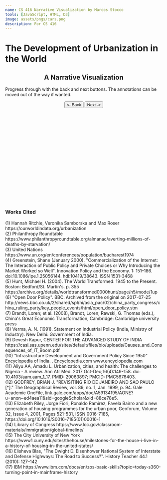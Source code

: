 ```yaml
---
name: CS 416 Narrative Visualization by Marcos Stocco
tools: [JavaScript, HTML, D3]
image: assets/pngs/cars.png
description: For CS 416
---
```


<script>
    const annotation_details = {
        1:["2007: The % of the urban and rural world population equalized (1)","Urban population (% of total population)",2007],
        2:["1961: The Green Revolution was extended to Asia and Africa. (2)", "Urban population (% of total population)",1961],
        3:["1974: The first World Population Conference was held. (3)","Urban population (% of total population)",1974],
        4:["1995: The commercial Internet Service Provider market took off. (4)","Urban population (% of total population)",1995],
        5:["1975: Decollectivized agriculture and privatized farms. (5)","China",1975],
        6:["1978: The Open Door Policy permitted foreign businesses to set. (6)","China",1978],
        7:["1984: Shifted many of their economic systems which led to decentralizing state control. (7)","China",1984],
        8:["2001: Joined the World Trade Organization. (7)","China",2001],
        9:["1991: Was economically liberated due to massive policy changes. (8)","India","1991"],
        10:["1990s: Experienced a massive tech industry boom. (9)","India",1990],
        11:["1980s: Made numerous infrastructure campaigns and policies. (10)","India",1980],
        12:["1960: Gained independence. (11)","Nigeria",1960],
        13:["1970s: Had expansion in banking, construction, and tourism sectors. (11)","Nigeria",1970],
        14:["1976: Created new states. (11)","Nigeria",1976],
        15:["1950-1960s: Major cities had extensive urbanization projects. (12)","Brazil",1960],
        16:["1994: Pushed to upgrade the infrastructure and living conditions. (13)","Brazil",1994],
        17:["1964: Passed the Civil Rights Act. (14)", "United States",1964],
        18:["1986: The Immigration Reform and Control Act legalizes illegals living illegally since 1982. (14)","United States",1986],
        19:["1968: Passed the Fair Housing Act (15)","United States",1968],
        20:["2008: Heavily invests in recovering from the Housing Crisis. (15)","United States",2008],
        21:["1956: The Interstate Highway System began construction. (16)","United States",1960],
        22:["1960s: Mainframe computers became widespread. (17)","United States",1960],
        23:["The wealthy live in urban environments much more than the rest.", "High income", 1975],
        24:["Now, the rest of world is quickly catching up.", "Low income", 2008],
        25:["Use the multi-value menu to explore the dataset!", "World",1991]
    };
    var countries1 = ["China","India","Brazil"];
    var countries2 = ["Nigeria", "United States"];
    var incomes = ["High income", "Upper middle income", "Middle income", "Lower middle income", "Low income"];
    var urban_vs_rural = ["World"];
    var final_scene = ["World"];
    var urbanvsrural_field = ["Urban population (% of total population)", "Rural population (% of total population)"];
    var standard_field = ["Urban population (% of total population)"];
    const input_dictionary={ 
        0:urban_vs_rural, 
        1:countries1, 
        2:countries2,
        3:incomes,
        4:final_scene,
        5:null
    };
    const field_dictionary={ 
        0:urbanvsrural_field,
        1:standard_field,
        2:standard_field,
        3:standard_field,
        4:standard_field,
        5:null
     };
    var current_stage = 0;
    var memory_stage = 0;
    var drawing = false
    function stageNext() {
        if (drawing) return;
        drawing = true;
        if (current_stage == 5) current_stage = 0;
        else current_stage = (current_stage + 1)%5;
        // console.log(current_stage);
        if (current_stage == 4) 
        {   document.getElementById("selectNames").style.display = "inline";
            document.getElementById("submit").style.display = "inline";}
        else 
        {   document.getElementById("selectNames").style.display = "none";
            document.getElementById("submit").style.display = "none";}
        promtDrawCycle()
    };
    function stageBack() {
        if (drawing) return;
        drawing = true;
        if (current_stage - 1 < 0) current_stage = 0;
        else current_stage = (current_stage - 1)%5 ;
        // console.log(current_stage);
        if (current_stage == 4) 
        {   document.getElementById("selectNames").style.display = "inline";
            document.getElementById("submit").style.display = "inline";}
        else 
        {   document.getElementById("selectNames").style.display = "none";
            document.getElementById("submit").style.display = "none";}
        promtDrawCycle()
    };
    function explore() {
        if (drawing) return;
        var multi_selecton = document.getElementById("selectNames");
        var user_selection = Array.from(multi_selecton.querySelectorAll("option:checked"),e=>e.value);
        if (user_selection.length == 0 || user_selection[0] == "") return;
        drawing = true;
        input_dictionary[5] = user_selection;
        if (current_stage != 5) {
            memory_stage = current_stage;
            field_dictionary[5] = field_dictionary[current_stage];
            current_stage = 5;
        }
        promtDrawCycle();
    };
    function promtDrawCycle() {
        dePopulateOptions();
        populateOptions();
        parseData();
    }
    const margin = 200, width = 1500, height = 1000, margin_tweak = 0.3;
    var unique_countries_array = [];
</script>

<body>
<script src='https://d3js.org/d3.v5.min.js'> </script>
<script src="https://cdnjs.cloudflare.com/ajax/libs/d3-annotation/2.5.1/d3-annotation.min.js" integrity="sha512-iBAeBWWWFb8HqSBcrqcz98iIpuVH1la39dEYHtyQ/pGpeCQTQVvLJOWAuhv2Q7JSHp9k7hWA7sGxU3hHJe+tFg==" crossorigin="anonymous" referrerpolicy="no-referrer"></script>

<body onload='init()'>
    <script>
        async function init() {
            drawing = true
            d3_csv_data = await d3.csv("https://raw.githubusercontent.com/Socram-Occots/Socram-Occots.github.io/main/python_notebooks/CS416/worlddata_massaged.csv");
            for (var i in d3_csv_data) { 
                unique_countries_array.push(d3_csv_data[i]["Country Name"]); 
            };
            unique_countries_array = [... new Set(unique_countries_array)];
            promtDrawCycle();
        };
    </script>
</body>

<script>
    function makingAnnotations(anniearray, xaxis, yaxis, grouped) {
        var annotation_result = [];
        // disgusting code that I would make a function for but NO I want to finish this project
        // I shouldn't hurt performance in this senario anyways
        var count = 0;
        for (var i = 0; i < anniearray.length; i++) {
            var annie_i = anniearray[i];
            var annie_info = annotation_details[annie_i];
            var xpos = xaxis(annie_info[2]);
            var value_for_ypos = null;
            for (var a = 0; a < grouped.length; a++) {
                var inner_key = grouped[a];
                if (inner_key["key"] == annie_info[1]) {
                    var inner_values = inner_key["values"];
                    for (var b = 0; b < inner_values.length; b++) {
                        var inner_inner_values = inner_values[b];
                        if (inner_inner_values["year"] == annie_info[2]) {
                            value_for_ypos = inner_inner_values["value"];
                            break;
                        } 
                    } break;
                }
            }
            var ypos = yaxis(value_for_ypos);
            var dy_variation = -100;
            var dx_variation = -100;
            if (count%2 != 0) {dy_variation *= -1;}
            count++;
            // custon annotation edits... PLZ end my suffering :,(
            if (annie_info[2] < 1965) { dx_variation = 100 }
            if (annie_info[1] == "Brazil" && annie_info[2] == 1960) { dy_variation = -300;  dx_variation *= 3 }
            if (annie_info[1] == "India" && annie_info[2] == 1991) { dy_variation = -250;  dx_variation *= 0 }
            if (annie_info[1] == "China" && annie_info[2] == 1984) { dy_variation = -200;  dx_variation *= 0.7 }
            if (annie_info[1] == "China" && annie_info[2] == 2001) { dy_variation = 125; dx_variation *= -1 } 
            if (annie_info[1] == "United States" && annie_info[2] == 1986) { dy_variation = 100; dx_variation *= -1 }
            if (annie_info[1] == "United States" && annie_info[2] == 1960 && annie_i == 21) { dy_variation = -100; dx_variation *= 1 }
            if (annie_info[1] == "United States" && annie_info[2] == 1960 && annie_i == 22) { dy_variation = 35; dx_variation *= 1 }
            if (annie_info[1] == "United States" && annie_info[2] == 1968) { dy_variation = -125; dx_variation *= -2 }           
            annotation_result.push(
                {note: {
                    label: annie_info[0], title: annie_info[1], align: "middle", wrap: 550},
                    x: xpos + margin, y: ypos + margin*margin_tweak, dy: dy_variation, dx: dx_variation
                    }
            );
        }
        return annotation_result;
        };
    function deployAnnotations(x, y, grouped) {
        var tests_array = [0,1,2,3,4];
        var results_array = [[1,2,3,4],[5,6,7,8,9,10,11,15,16],[12,13,14,17,18,19,20,21,22],[23,24],[25]];
        var anniearray = null;
        for (var i = 0; i < tests_array.length; i++) {
            if (tests_array[i] == current_stage) {
                anniearray = results_array[i];
                break;}}
        return makingAnnotations(anniearray, x, y, grouped)
        };
</script>


<body>
    <style>
        .container {
            max-width: fit-content;
            margin-left: auto;
            margin-right: auto;
        }
        #title{
            max-width: fit-content;
            margin-left: auto;
            margin-right: auto;
        }
        #intro{
            max-width: fit-content;
            margin-left: auto;
            margin-right: auto;
        }
        #help {
            max-width: fit-content;
            margin-left: auto;
            margin-right: auto;
            }
        #selectNames {display: none;}
        #submit {display: none;}
    </style>
        <h1 id="title">The Development of Urbanization in the World</h1>
        <h2 id="intro">A Narrative Visualization</h2>
        <p id="help"> Progress through with the back and next buttons. The annotations can be moved out of the way if wanted.<p>
    <div class="container">
        <button onclick='stageBack()'> <- Back </button> 
        <button onclick='stageNext()'> Next -> </button> 
        <select id="selectNames" size="5" multiple> <option disabled selected value> -- select an option(s) (select multiple: ctr/shift) -- </option> 
        </select>
        <button id="submit" onclick='explore()'> Submit </button>
    </div>
    <div class="container">
        <svg id="dataviz"></svg>
        <svg id="legend"></svg>
    </div>
    <script>
    function populateOptions() {
        var selectPOP = document.getElementById("selectNames");
        var option_array = null;
        var temp_index = current_stage
        if (current_stage == 5) { 
            option_array = unique_countries_array;
            temp_index = memory_stage;
        }
        else if (current_stage == 4) { option_array = unique_countries_array; } 
        else { option_array = input_dictionary[temp_index]; }
        for(var i = 0; i < option_array.length; i++) {
            var opt = option_array[i];
            var el = document.createElement("option");
            el.textContent = opt;
            el.value = opt;
            selectPOP.appendChild(el);
        }
    }
    function dePopulateOptions() {
        var select = document.getElementById("selectNames");
        for (var i = select.length - 1; i >= 1; i--) {
            select.removeChild(select.children[i]);
        }
    }
    </script>
</body>

<body>
    <script>
    function field_based_on_stage() {if ([0].includes(current_stage)) {return input_dictionary[current_stage]
        } else {return field_dictionary[current_stage];}};
    function which_input(d) {if ([0].includes(current_stage)) {return d["Indicator Name"];} else {return d["Country Name"]}};
    function parseData() {
        var specific_data = d3_csv_data.filter(function(d) {if ((input_dictionary[current_stage].includes(d["Country Name"])) && field_dictionary[current_stage].includes(d["Indicator Name"])) {
            return d;
        }});
        // console.log(specific_data);
        var years_yvalue = specific_data.map(function(d){
            return {
                name: which_input(d),
                year: parseInt(d.variable, 10),
                value: d.value*1.0
            };
        });
        years = years_yvalue.map(function(d){
            return {
                year: d.year
            };
        });
        yvaluesarray = years_yvalue.map(function(d){
            return d.value;
        });
        var grouped = d3.nest()
            .key(function(d) { return d.name; })
            .entries(years_yvalue);
        // console.log(years_yvalue);
        // console.log(grouped);
        // console.log(years);
        var xmax = d3.max(years);
        // console.log(yvaluesarray);
        var ymax = d3.max(yvaluesarray);
        // console.log(ymax);
        d3.select("#dataviz").selectAll("*").remove();
        d3.select("#legend").selectAll("*").remove();
        drawGraph(xmax, ymax, grouped);
        };
        function drawGraph(xmax, ymax, grouped) {
            var x = d3.scaleLinear()
                .domain([1960,2023])
                .range([0, width]);
            var y = d3.scaleLinear();
            y.domain([0, 100]).range([height, 0]);
            // if ([1,2].includes(current_stage)) {y.domain([0, ymax]).range([height, 0]);}
            // else {y.domain([0, 100]).range([height, 0]);}
            var svg = d3.select("#dataviz")
                .attr("width", width + 2 * margin)
                .attr("height", height + 0.8 * margin)
                .append("g")
                .attr("transform", "translate(" + margin + "," + margin*margin_tweak + ")");
            var res = grouped.reduce((acc, currElement, index) => {
                acc[currElement.key] = index;
                return acc;
            }, {});
            // console.log(res);
            var object_keys = Object.keys(res);
            var object_keys_length = Object.keys(res).length;
            var color = d3.scaleSequential(d3.interpolateSpectral)
                .domain([0, object_keys_length - 1]);
            svg.selectAll("g")
                .data(grouped)
                .enter()
                .append("path")
                    .attr("fill", "none")
                    .attr("stroke", function(d){ return color(res[d.key]); })
                    .attr("stroke-width", 2)
                    .attr("d", function(d){
                    return d3.line()
                        .x(function(d) { return x(d.year); })
                        .y(function(d) { return y(d.value); })
                        .defined(function(d) { return d.value != 0; })
                        (d.values)     
                    });
            var xAxis = d3.axisBottom(x)
                .tickFormat(d3.format('d'))
                .ticks(63);
            var yAxis = d3.axisLeft(y)
                .tickFormat(d3.format("~s"))
                .ticks(20);
            svg.append("g")
                .attr("transform", "translate(0," + height + ")")
                .call(xAxis)
                .selectAll("text")  
                .style("text-anchor", "end")
                .attr("dx", "-.8em")
                .attr("dy", ".15em")
                .attr("transform", "rotate(-35)");
            svg.append("g")
                .call(yAxis);
            svg.append("text")
                .attr("class", "x label")
                .attr("text-anchor", "end")
                .attr("x", width/2)
                .attr("y", height + 50)
                .text("years (1960 - 2023)")
                .style('fill', 'white');
            svg.append("text")
                .attr("class", "y label")
                .attr("text-anchor", "end")
                .attr("x",-height/3)
                .attr("y", -55)
                .attr("dy", ".75em")
                .attr("transform", "rotate(-90)")
                .text(field_based_on_stage())
                .style('fill', 'white');
            // plotting legend
            const legend_start_pos_y = 0;
            const legend_start_pos_x = 0;
            svg_legend = d3.select("#legend")
                .attr("width", 600)
                .attr("height", object_keys_length*25 + 20)
                .append("g")
                .attr("transform", "translate(" + 200 + "," + 20 + ")");
            svg_legend.selectAll("mydots")
                .data(object_keys)
                .enter()
                .append("circle")
                    .attr("cx", legend_start_pos_x)
                    .attr("cy", function(d,i){ return legend_start_pos_y + i*25})
                    .attr("r", 7)
                    .style("fill", function(d){ return color(res[d])});
            svg_legend.selectAll("mylabels")
                .data(object_keys)
                .enter()
                .append("text")
                .attr("x", legend_start_pos_x + 20)
                .attr("y", function(d,i){ return legend_start_pos_y + i*25})
                .style("fill", function(d){ return color( res[d]) })
                .text(function(d){ return d })
                .attr("text-anchor", "left")
                .style("alignment-baseline", "middle");
            // Add annotation to the chart
            if (current_stage != 5) {
                var annotations = deployAnnotations(x, y, grouped);
                var makeAnnotations = d3.annotation()
                    .editMode(true)
                    .annotations(annotations);
                d3.select("svg")
                    .append("g")
                    .call(makeAnnotations)
            }
            drawing = false;
            };
    </script>
</body>

</body>
<body>
    <h3 id="citations">Works Cited</h3>
    <p>
    (1) Hannah Ritchie, Veronika Samborska and Max Roser https://ourworldindata.org/urbanization
    <br>
    (2) Philanthropy Roundtable https://www.philanthropyroundtable.org/almanac/averting-millions-of-deaths-by-starvation/
    <br>
    (3) United Nations https://www.un.org/en/conferences/population/bucharest1974
    <br>
    (4) Greenstein, Shane (January 2000). "Commercialization of the Internet: The Interaction of Public Policy and Private Choices or Why Introducing the Market Worked so Well". Innovation Policy and the Economy. 1: 151–186. doi:10.1086/ipe.1.25056144. hdl:10419/38643. ISSN 1531-3468
    <br>
    (5) Hunt, Michael H. (2004). The World Transformed: 1945 to the Present. Boston: Bedford/St. Martin's. p. 355 https://archive.org/details/worldtransformed0000hunt/page/n5/mode/1up
    <br>
    (6) "Open Door Policy". BBC. Archived from the original on 2017-07-25 http://news.bbc.co.uk/2/shared/spl/hi/asia_pac/02/china_party_congress/china_ruling_party/key_people_events/html/open_door_policy.stm
    <br>
    (7) Brandt, Loren; et al. (2008), Brandt, Loren; Rawski, G. Thomas (eds.), China's Great Economic Transformation, Cambridge: Cambridge university press
    <br>
    (8) Verma, A. N. (1991). Statement on Industrial Policy (India, Ministry of Industry). New Delhi: Government of India.
    <br>
    (9) Devesh Kapur, CENTER FOR THE ADVANCED STUDY OF INDIA https://casi.sas.upenn.edu/sites/default/files/bio/uploads/Causes_and_Consequences_of_IT_Boom.pdf
    <br>
    (10) "Infrastructure Development and Government Policy Since 1950" Encyclopedia of India. . Encyclopedia.com www.encyclopedia.com
    <br>
    (11) Aliyu AA, Amadu L. Urbanization, cities, and health: The challenges to Nigeria - A review. Ann Afr Med. 2017 Oct-Dec;16(4):149-158. doi: 10.4103/aam.aam_1_17. PMID: 29063897; PMCID: PMC5676403.
    <br>
    (12) GODFREY, BRIAN J. "REVISITING RIO DE JANEIRO AND SAO PAULO [*]." The Geographical Review, vol. 89, no. 1, Jan. 1999, p. 94. Gale Academic OneFile, link.gale.com/apps/doc/A59134195/AONE?u=anon~ed4aea11&sid=googleScholar&xid=88ce78e5.
    <br>
    (13) Elizabeth Riley, Jorge Fiori, Ronaldo Ramirez, Favela Bairro and a new generation of housing programmes for the urban poor, Geoforum, Volume 32, Issue 4, 2001, Pages 521-531, ISSN 0016-7185, https://doi.org/10.1016/S0016-7185(01)00016-1
    <br>
    (14) Library of Congress https://www.loc.gov/classroom-materials/immigration/global-timeline/
    <br>
    (15) The City University of New York https://www1.cuny.edu/sites/thehouse/milestones-for-the-house-i-live-in-a-history-of-housing-in-the-united-states/
    <br>
    (16) Elisheva Blas, "The Dwight D. Eisenhower National System of Interstate and Defense Highways: The Road to Success?". History Teacher 44.1 (2010): 127–142
    <br>
    (17) IBM https://www.ibm.com/docs/en/zos-basic-skills?topic=today-s360-turning-point-in-mainframe-history
    </P>
</body>

